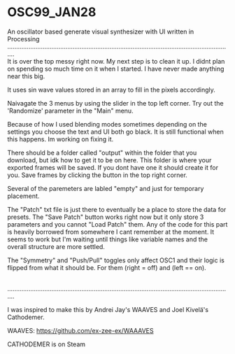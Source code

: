 # OSC99_JAN28
An oscillator based generate visual synthesizer with UI written in Processing
<br/>
................................................................................................................................
<br/>
It is over the top messy right now. My next step is to clean it up. I didnt plan on spending so much time on it when I started.
I have never made anything near this big. 

It uses sin wave values stored in an array to fill in the pixels accordingly. 

Naivagate the 3 menus by using the slider in the top left corner.
Try out the 'Randomize' parameter in the "Main" menu.

Because of how I used blending modes sometimes depending on the settings you choose the text and UI both go black.
It is still functional when this happens. Im working on fixing it. 

There should be a folder called "output" within the folder that you download, but idk how to get it to be on here.
This folder is where your exported frames will be saved. If you dont have one it should create it for you. 
Save frames by clicking the button in the top right corner.

Several of the paremeters are labled "empty" and just for temporary placement.

The "Patch" txt file is just there to eventually be a place to store the data for presets. 
The "Save Patch" button works right now but it only store 3 parameters and you cannot "Load Patch" them. 
Any of the code for this part is heavily borrowed from somewhere I cant remember at the moment. 
It seems to work but I'm waiting until things like variable names and the overall structure are more settled. 

The "Symmetry" and "Push/Pull" toggles only affect OSC1 and their logic is flipped from what it should be. For them (right = off) and (left == on).

<br/>
................................................................................................................................
<br/>

I was inspired to make this by Andrei Jay's WAAVES and Joel Kivelä's Cathodemer. 

WAAVES:
https://github.com/ex-zee-ex/WAAAVES

CATHODEMER is on Steam
